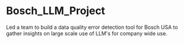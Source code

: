 # Bosch_LLM_Project
Led a team to build a data quality error detection tool for Bosch USA to gather insights on large scale use of LLM's for company wide use.
